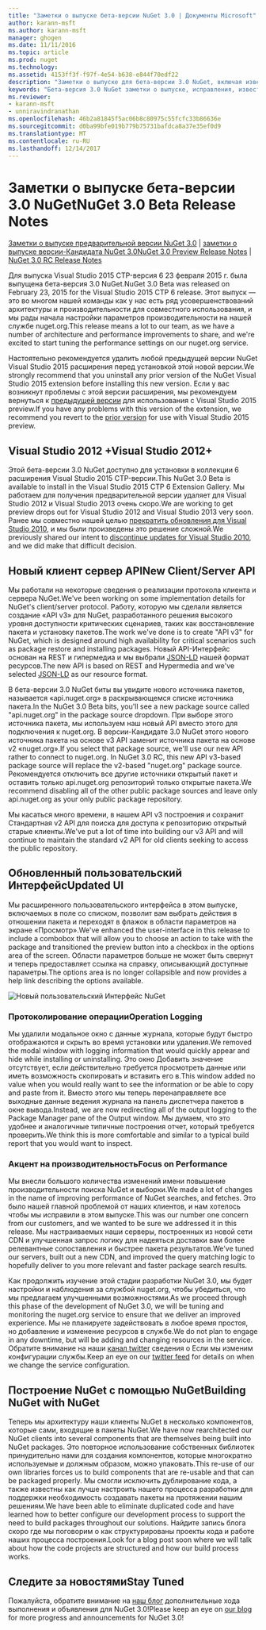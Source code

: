 ```yaml
---
title: "Заметки о выпуске бета-версии NuGet 3.0 | Документы Microsoft"
author: karann-msft
ms.author: karann-msft
manager: ghogen
ms.date: 11/11/2016
ms.topic: article
ms.prod: nuget
ms.technology: 
ms.assetid: 4153ff3f-f97f-4e54-b638-e844f70edf22
description: "Заметки о выпуске для бета-версии 3.0 NuGet, включая известные проблемы, исправленные ошибки, добавленные функции и DCR."
keywords: "Бета-версия 3.0 NuGet заметки о выпуске, исправления, известными проблемами, добавлены функции, DCR"
ms.reviewer:
- karann-msft
- unniravindranathan
ms.openlocfilehash: 46b2a81845f5ac06b8c80975c55fcfc33b86636e
ms.sourcegitcommit: d0ba99bfe019b779b75731bafdca8a37e35ef0d9
ms.translationtype: MT
ms.contentlocale: ru-RU
ms.lasthandoff: 12/14/2017
---
```

# <a name="nuget-30-beta-release-notes"></a><span data-ttu-id="1cafa-104">Заметки о выпуске бета-версии 3.0 NuGet</span><span class="sxs-lookup"><span data-stu-id="1cafa-104">NuGet 3.0 Beta Release Notes</span></span>

<span data-ttu-id="1cafa-105">[Заметки о выпуске предварительной версии NuGet 3.0](../release-notes/nuget-3.0-preview.md) | [заметки о выпуске версии-Кандидата NuGet 3.0](../release-notes/nuget-3.0-rc.md)</span><span class="sxs-lookup"><span data-stu-id="1cafa-105">[NuGet 3.0 Preview Release Notes](../release-notes/nuget-3.0-preview.md) | [NuGet 3.0 RC Release Notes](../release-notes/nuget-3.0-rc.md)</span></span>

<span data-ttu-id="1cafa-106">Для выпуска Visual Studio 2015 CTP-версия 6 23 февраля 2015 г. была выпущена бета-версия 3.0 NuGet.</span><span class="sxs-lookup"><span data-stu-id="1cafa-106">NuGet 3.0 Beta was released on February 23, 2015 for the Visual Studio 2015 CTP 6 release.</span></span> <span data-ttu-id="1cafa-107">Этот выпуск — это во многом нашей команды как у нас есть ряд усовершенствований архитектуры и производительности для совместного использования, и мы рады начала настройки параметров производительности на нашей службе nuget.org.</span><span class="sxs-lookup"><span data-stu-id="1cafa-107">This release means a lot to our team, as we have a number of architecture and performance improvements to share, and we're excited to start tuning the performance settings on our nuget.org service.</span></span>

<span data-ttu-id="1cafa-108">Настоятельно рекомендуется удалить любой предыдущей версии NuGet Visual Studio 2015 расширения перед установкой этой новой версии.</span><span class="sxs-lookup"><span data-stu-id="1cafa-108">We strongly recommend that you uninstall any prior version of the NuGet Visual Studio 2015 extension before installing this new version.</span></span>  <span data-ttu-id="1cafa-109">Если у вас возникнут проблемы с этой версии расширения, мы рекомендуем вернуться к [предыдущей версии](http://nuget.codeplex.com/downloads/get/909582) для использования с Visual Studio 2015 preview.</span><span class="sxs-lookup"><span data-stu-id="1cafa-109">If you have any problems with this version of the extension, we recommend you revert to the [prior version](http://nuget.codeplex.com/downloads/get/909582) for use with Visual Studio 2015 preview.</span></span>

## <a name="visual-studio-2012"></a><span data-ttu-id="1cafa-110">Visual Studio 2012 +</span><span class="sxs-lookup"><span data-stu-id="1cafa-110">Visual Studio 2012+</span></span>

<span data-ttu-id="1cafa-111">Этой бета-версии 3.0 NuGet доступно для установки в коллекции 6 расширения Visual Studio 2015 CTP-версии.</span><span class="sxs-lookup"><span data-stu-id="1cafa-111">This NuGet 3.0 Beta is available to install in the Visual Studio 2015 CTP 6 Extension Gallery.</span></span> <span data-ttu-id="1cafa-112">Мы работаем для получения предварительной версии удаляет для Visual Studio 2012 и Visual Studio 2013 очень скоро.</span><span class="sxs-lookup"><span data-stu-id="1cafa-112">We are working to get preview drops out for Visual Studio 2012 and Visual Studio 2013 very soon.</span></span> <span data-ttu-id="1cafa-113">Ранее мы совместно нашей целью [прекратить обновления для Visual Studio 2010](http://blog.nuget.org/20141002/visual-studio-2010.html), и мы были произведены это решение сложной.</span><span class="sxs-lookup"><span data-stu-id="1cafa-113">We previously shared our intent to [discontinue updates for Visual Studio 2010](http://blog.nuget.org/20141002/visual-studio-2010.html), and we did make that difficult decision.</span></span>

## <a name="new-clientserver-api"></a><span data-ttu-id="1cafa-114">Новый клиент сервер API</span><span class="sxs-lookup"><span data-stu-id="1cafa-114">New Client/Server API</span></span>

<span data-ttu-id="1cafa-115">Мы работали на некоторые сведения о реализации протокола клиента и сервера NuGet.</span><span class="sxs-lookup"><span data-stu-id="1cafa-115">We've been working on some implementation details for NuGet's client/server protocol.</span></span> <span data-ttu-id="1cafa-116">Работу, которую мы сделали является создание «API v3» для NuGet, разработанного решения высокого уровня доступности критических сценариев, таких как восстановление пакета и установку пакетов.</span><span class="sxs-lookup"><span data-stu-id="1cafa-116">The work we've done is to create "API v3" for NuGet, which is designed around high availability for critical scenarios such as package restore and installing packages.</span></span> <span data-ttu-id="1cafa-117">Новый API-Интерфейс основан на REST и гипермедиа и мы выбрали [JSON-LD](http://json-ld.org) нашей формат ресурсов.</span><span class="sxs-lookup"><span data-stu-id="1cafa-117">The new API is based on REST and Hypermedia and we've selected [JSON-LD](http://json-ld.org) as our resource format.</span></span>

<span data-ttu-id="1cafa-118">В бета-версии 3.0 NuGet биты вы увидите нового источника пакетов, называется «api.nuget.org» в раскрывающемся списке источника пакета.</span><span class="sxs-lookup"><span data-stu-id="1cafa-118">In the NuGet 3.0 Beta bits, you'll see a new package source called "api.nuget.org" in the package source dropdown.</span></span>   <span data-ttu-id="1cafa-119">При выборе этого источника пакета, мы используем наш новый API вместо этого для подключения к nuget.org. В версии-Кандидате 3.0 NuGet этого нового источника пакета на основе v3 API заменит источника пакета на основе v2 «nuget.org».</span><span class="sxs-lookup"><span data-stu-id="1cafa-119">If you select that package source, we'll use our new API rather to connect to nuget.org. In NuGet 3.0 RC, this new API v3-based package source will replace the v2-based "nuget.org" package source.</span></span>  <span data-ttu-id="1cafa-120">Рекомендуется отключить все другие источники открытый пакет и оставить только api.nuget.org репозиторий только открытые пакета.</span><span class="sxs-lookup"><span data-stu-id="1cafa-120">We recommend disabling all of the other public package sources and leave only api.nuget.org as your only public package repository.</span></span>

<span data-ttu-id="1cafa-121">Мы касаться много времени, в нашем API v3 построения и сохранит Стандартная v2 API для поиска для доступа к репозиторию открытый старые клиенты.</span><span class="sxs-lookup"><span data-stu-id="1cafa-121">We've put a lot of time into building our v3 API and will continue to maintain the standard v2 API for old clients seeking to access the public repository.</span></span>

## <a name="updated-ui"></a><span data-ttu-id="1cafa-122">Обновленный пользовательский Интерфейс</span><span class="sxs-lookup"><span data-stu-id="1cafa-122">Updated UI</span></span>

<span data-ttu-id="1cafa-123">Мы расширенного пользовательского интерфейса в этом выпуске, включаемых в поле со списком, позволит вам выбрать действия в отношении пакета и переходят в флажок в области параметров на экране «Просмотр».</span><span class="sxs-lookup"><span data-stu-id="1cafa-123">We've enhanced the user-interface in this release to include a combobox that will allow you to choose an action to take with the package and transitioned the preview button into a checkbox in the options area of the screen.</span></span>  <span data-ttu-id="1cafa-124">Области параметров больше не может быть свернут и теперь предоставляет ссылка на справку, описывающий доступные параметры.</span><span class="sxs-lookup"><span data-stu-id="1cafa-124">The options area is no longer collapsible and now provides a help link describing the options available.</span></span>

![Новый пользовательский Интерфейс NuGet](./media/NuGet-3.0-Beta/updated-ui.png)


### <a name="operation-logging"></a><span data-ttu-id="1cafa-126">Протоколирование операции</span><span class="sxs-lookup"><span data-stu-id="1cafa-126">Operation Logging</span></span>

<span data-ttu-id="1cafa-127">Мы удалили модальное окно с данные журнала, которые будут быстро отображаются и скрыть во время установки или удаления.</span><span class="sxs-lookup"><span data-stu-id="1cafa-127">We removed the modal window with logging information that would quickly appear and hide while installing or uninstalling.</span></span>  <span data-ttu-id="1cafa-128">Это окно Добавить значение отсутствует, если действительно требуется просмотреть данные или иметь возможность скопировать и вставить его в.</span><span class="sxs-lookup"><span data-stu-id="1cafa-128">This window added no value when you would really want to see the information or be able to copy and paste from it.</span></span>  <span data-ttu-id="1cafa-129">Вместо этого мы теперь перенаправляете все выходные данные ведения журнала на панель диспетчера пакетов в окне вывода.</span><span class="sxs-lookup"><span data-stu-id="1cafa-129">Instead, we are now redirecting all of the output logging to the Package Manager pane of the Output window.</span></span>  <span data-ttu-id="1cafa-130">Мы думаем, что это удобнее и аналогичные типичные построения отчет, который требуется проверить.</span><span class="sxs-lookup"><span data-stu-id="1cafa-130">We think this is more comfortable and similar to a typical build report that you would want to inspect.</span></span>


### <a name="focus-on-performance"></a><span data-ttu-id="1cafa-131">Акцент на производительность</span><span class="sxs-lookup"><span data-stu-id="1cafa-131">Focus on Performance</span></span>

<span data-ttu-id="1cafa-132">Мы внесли большого количества изменений имени повышение производительности поиска NuGet и выборки.</span><span class="sxs-lookup"><span data-stu-id="1cafa-132">We made a lot of changes in the name of improving performance of NuGet searches, and fetches.</span></span>  <span data-ttu-id="1cafa-133">Это было нашей главной проблемой от наших клиентов, и нам хотелось чтобы мы исправили в этом выпуске.</span><span class="sxs-lookup"><span data-stu-id="1cafa-133">This was our number one concern from our customers, and we wanted to be sure we addressed it in this release.</span></span>  <span data-ttu-id="1cafa-134">Мы настраиваемых наши серверы, построенных из новой сети CDN и улучшенная запрос логику для надеяться доставки вам более релевантные сопоставления и быстрее пакета результатов.</span><span class="sxs-lookup"><span data-stu-id="1cafa-134">We've tuned our servers, built out a new CDN, and improved the query matching logic to hopefully deliver to you more relevant and faster package search results.</span></span>

<span data-ttu-id="1cafa-135">Как продолжить изучение этой стадии разработки NuGet 3.0, мы будет настройки и наблюдения за службой nuget.org, чтобы убедиться, что мы предлагаем улучшенными возможностями.</span><span class="sxs-lookup"><span data-stu-id="1cafa-135">As we proceed through this phase of the development of NuGet 3.0, we will be tuning and monitoring the nuget.org service to ensure that we deliver an improved experience.</span></span>  <span data-ttu-id="1cafa-136">Мы не планируете задействовать в любое время простоя, но добавление и изменение ресурсов в службе.</span><span class="sxs-lookup"><span data-stu-id="1cafa-136">We do not plan to engage in any downtime, but will be adding and changing resources in the service.</span></span>  <span data-ttu-id="1cafa-137">Обратите внимание на наши [канал twitter](http://twitter.com/nuget) сведения о Если мы изменим конфигурации службы.</span><span class="sxs-lookup"><span data-stu-id="1cafa-137">Keep an eye on our [twitter feed](http://twitter.com/nuget) for details on when we change the service configuration.</span></span>

## <a name="building-nuget-with-nuget"></a><span data-ttu-id="1cafa-138">Построение NuGet с помощью NuGet</span><span class="sxs-lookup"><span data-stu-id="1cafa-138">Building NuGet with NuGet</span></span>

<span data-ttu-id="1cafa-139">Теперь мы архитектуру наши клиенты NuGet в несколько компонентов, которые сами, входящие в пакеты NuGet.</span><span class="sxs-lookup"><span data-stu-id="1cafa-139">We have now rearchitected our NuGet clients into several components that are themselves being built into NuGet packages.</span></span> <span data-ttu-id="1cafa-140">Это повторное использование собственных библиотек принудительно нами для создания компонентов, которые многократно используемые и должным образом, можно упаковать.</span><span class="sxs-lookup"><span data-stu-id="1cafa-140">This re-use of our own libraries forces us to build components that are re-usable and that can be packaged properly.</span></span>  <span data-ttu-id="1cafa-141">Мы смогли исключить дублирование кода, а также известны как лучше настроить нашего процесса разработки для поддержки необходимость создавать пакеты на протяжении нашим решениям.</span><span class="sxs-lookup"><span data-stu-id="1cafa-141">We have been able to eliminate duplicated code and have learned how to better configure our development process to support the need to build packages throughout our solutions.</span></span>  <span data-ttu-id="1cafa-142">Найдите запись блога скоро где мы поговорим о как структурированы проекты кода и работе наших процесса построения.</span><span class="sxs-lookup"><span data-stu-id="1cafa-142">Look for a blog post soon where we will talk about how the code projects are structured and how our build process works.</span></span>

## <a name="stay-tuned"></a><span data-ttu-id="1cafa-143">Следите за новостями</span><span class="sxs-lookup"><span data-stu-id="1cafa-143">Stay Tuned</span></span>

<span data-ttu-id="1cafa-144">Пожалуйста, обратите внимание на [наш блог](http://blog.nuget.org) дополнительные хода выполнения и объявления для NuGet 3.0!</span><span class="sxs-lookup"><span data-stu-id="1cafa-144">Please keep an eye on [our blog](http://blog.nuget.org) for more progress and announcements for NuGet 3.0!</span></span>
